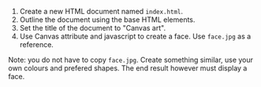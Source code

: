 1. Create a new HTML document named `index.html`.
2. Outline the document using the base HTML elements.
3. Set the title of the document to "Canvas art".
4. Use Canvas attribute and javascript to create a face. Use `face.jpg` as a reference.

Note: you do not have to copy `face.jpg`. Create something similar, use your own colours and prefered shapes. The end result however must display a face.
